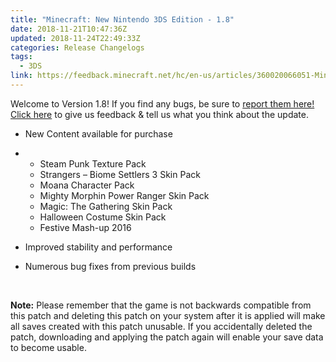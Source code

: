 ```yaml
---
title: "Minecraft: New Nintendo 3DS Edition - 1.8"
date: 2018-11-21T10:47:36Z
updated: 2018-11-24T22:49:33Z
categories: Release Changelogs
tags:
  - 3DS
link: https://feedback.minecraft.net/hc/en-us/articles/360020066051-Minecraft-New-Nintendo-3DS-Edition-1-8
---
```


Welcome to Version 1.8! If you find any bugs, be sure to [report them here!](http://bugs.mojang.com/)  
[Click here](http://feedback.minecraft.net/) to give us feedback & tell us what you think about the update.

- New Content available for purchase

- - Steam Punk Texture Pack
  - Strangers – Biome Settlers 3 Skin Pack
  - Moana Character Pack
  - Mighty Morphin Power Ranger Skin Pack
  - Magic: The Gathering Skin Pack
  - Halloween Costume Skin Pack
  - Festive Mash-up 2016

- Improved stability and performance

- Numerous bug fixes from previous builds

 

**Note:** Please remember that the game is not backwards compatible from this patch and deleting this patch on your system after it is applied will make all saves created with this patch unusable. If you accidentally deleted the patch, downloading and applying the patch again will enable your save data to become usable.
